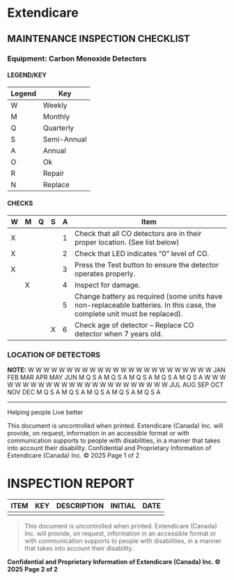 # Extendicare
## MAINTENANCE INSPECTION CHECKLIST

### Equipment: Carbon Monoxide Detectors

#### LEGEND/KEY
| Legend | Key          |
|--------|--------------|
| W      | Weekly       |
| M      | Monthly      |
| Q      | Quarterly    |
| S      | Semi-Annual  |
| A      | Annual       |
| O      | Ok           |
| R      | Repair       |
| N      | Replace      |

#### CHECKS
| W | M | Q | S | A | Item                                                                 |
|---|---|---|---|---|----------------------------------------------------------------------|
| X |   |   |   | 1 | Check that all CO detectors are in their proper location. (See list below) |
| X |   |   |   | 2 | Check that LED indicates “0” level of CO.                          |
| X |   |   |   | 3 | Press the Test button to ensure the detector operates properly.     |
|   | X |   |   | 4 | Inspect for damage.                                                |
|   |   |   |   | 5 | Change battery as required (some units have non-replaceable batteries. In this case, the complete unit must be replaced). |
|   |   |   | X | 6 | Check age of detector – Replace CO detector when 7 years old.     |

### LOCATION OF DETECTORS
**NOTE:**
W W W W W W W W W W W W W W W W W W W W W W W W
JAN         FEB               MAR        APR      MAY              JUN
M   Q  S  A  M  Q  S  A  M  Q  S  A  M  Q  S  A  M  Q  S  A
W W W W W W W W W W W W W W W W W W W W W W W W
JUL         AUG         SEP              OCT            NOV        DEC
M   Q  S  A  M  Q  S  A  M  Q  S  A  M  Q  S  A  M  Q  S  A

----

Helping people
Live better

This document is uncontrolled when printed. Extendicare (Canada) Inc. will provide, on request, information in an accessible format or with communication supports to people with disabilities, in a manner that takes into account their disability.
Confidential and Proprietary Information of Extendicare (Canada) Inc. © 2025
Page 1 of 2

# INSPECTION REPORT

| ITEM | KEY | DESCRIPTION | INITIAL | DATE |
|------|-----|-------------|---------|------|
|      |     |             |         |      |

> This document is uncontrolled when printed. Extendicare (Canada) Inc. will provide, on request, information in an accessible format or with communication supports to people with disabilities, in a manner that takes into account their disability.

**Confidential and Proprietary Information of Extendicare (Canada) Inc. © 2025**
**Page 2 of 2**